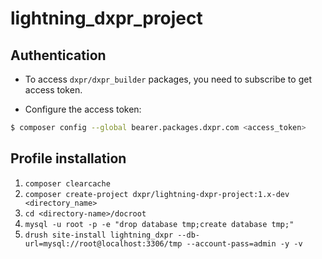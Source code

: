 # lightning_dxpr_project


## Authentication

- To access `dxpr/dxpr_builder` packages, you need to subscribe to get access token.

- Configure the access token:

```bash
$ composer config --global bearer.packages.dxpr.com <access_token>
```

## Profile installation

1. `composer clearcache`
2. `composer create-project dxpr/lightning-dxpr-project:1.x-dev <directory_name>`
3. `cd <directory-name>/docroot`
4. `mysql -u root -p -e "drop database tmp;create database tmp;"`
5. `drush site-install lightning_dxpr --db-url=mysql://root@localhost:3306/tmp --account-pass=admin -y -v`
